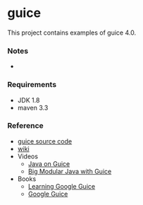 guice
=====

This project contains examples of guice 4.0.

### Notes

* 

### Requirements
* JDK 1.8
* maven 3.3


### Reference
* [guice source code](https://github.com/google/guice)
* [wiki](https://github.com/google/guice/wiki)
* Videos
	* [Java on Guice](https://www.youtube.com/watch?v=0iSB0L9avmg)
	* [Big Modular Java with Guice](https://www.youtube.com/watch?v=hBVJbzAagfs)
* Books
	* [Learning Google Guice](https://www.packtpub.com/application-development/learning-google-guice)
	* [Google Guice](http://www.apress.com/google/google-guice/9781590599976)

